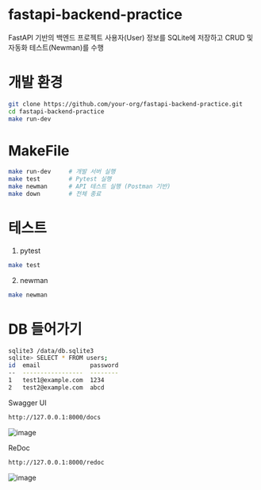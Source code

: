 # fastapi-backend-practice
FastAPI 기반의 백엔드 프로젝트
사용자(User) 정보를 SQLite에 저장하고 
CRUD 및 자동화 테스트(Newman)를 수행

# 개발 환경
```bash
git clone https://github.com/your-org/fastapi-backend-practice.git
cd fastapi-backend-practice
make run-dev
```

# MakeFile
```bash
make run-dev     # 개발 서버 실행
make test        # Pytest 실행
make newman      # API 테스트 실행 (Postman 기반)
make down        # 전체 종료
```

# 테스트

1. pytest
```bash
make test
```
2. newman
```bash
make newman
```


# DB 들어가기
```bash
sqlite3 /data/db.sqlite3
sqlite> SELECT * FROM users;
id  email              password
--  -----------------  --------
1   test1@example.com  1234    
2   test2@example.com  abcd    
```

Swagger UI

```bash
http://127.0.0.1:8000/docs
```

![image](https://github.com/user-attachments/assets/310be3a7-d31b-4f5b-b035-0e4fff50a16f)



ReDoc

```bash
http://127.0.0.1:8000/redoc
```

![image](https://github.com/user-attachments/assets/ea6ed652-64a7-425c-ba4f-9a4eadc6409a)
